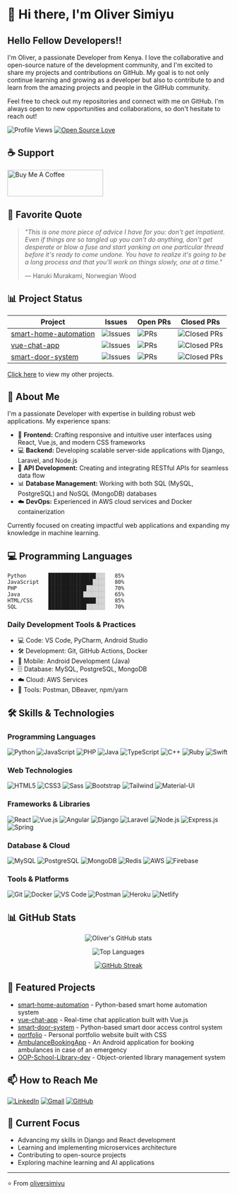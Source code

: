 # 👋 Hi there, I'm Oliver Simiyu

## Hello Fellow Developers!!

I'm Oliver, a passionate Developer from Kenya. I love the collaborative and open-source nature of the development community, and I'm excited to share my projects and contributions on GitHub. My goal is to not only continue learning and growing as a developer but also to contribute to and learn from the amazing projects and people in the GitHub community.

Feel free to check out my repositories and connect with me on GitHub. I'm always open to new opportunities and collaborations, so don't hesitate to reach out!

![Profile Views](https://komarev.com/ghpvc/?username=oliversimiyu&color=brightgreen&style=flat&label=Profile+Views)
[![Open Source Love](https://badges.frapsoft.com/os/v1/open-source.svg?v=103)](https://github.com/oliversimiyu)

## ☕ Support

<a href="https://www.buymeacoffee.com/oliver1350" target="_blank"><img src="https://cdn.buymeacoffee.com/buttons/v2/default-yellow.png" alt="Buy Me A Coffee" style="height: 60px !important;width: 217px !important;" ></a>

## 📝 Favorite Quote

> *"This is one more piece of advice I have for you: don't get impatient. Even if things are so tangled up you can't do anything, don't get desperate or blow a fuse and start yanking on one particular thread before it's ready to come undone. You have to realize it's going to be a long process and that you'll work on things slowly, one at a time."*
>
> — Haruki Murakami, Norwegian Wood

## 📊 Project Status

| Project | Issues | Open PRs | Closed PRs |
|---------|--------|-----------|------------|
| [smart-home-automation](https://github.com/oliversimiyu/smart-home-automation) | ![Issues](https://img.shields.io/github/issues/oliversimiyu/smart-home-automation) | ![PRs](https://img.shields.io/github/issues-pr/oliversimiyu/smart-home-automation) | ![Closed PRs](https://img.shields.io/github/issues-pr-closed/oliversimiyu/smart-home-automation) |
| [vue-chat-app](https://github.com/oliversimiyu/vue-chat-app) | ![Issues](https://img.shields.io/github/issues/oliversimiyu/vue-chat-app) | ![PRs](https://img.shields.io/github/issues-pr/oliversimiyu/vue-chat-app) | ![Closed PRs](https://img.shields.io/github/issues-pr-closed/oliversimiyu/vue-chat-app) |
| [smart-door-system](https://github.com/oliversimiyu/smart-door-system) | ![Issues](https://img.shields.io/github/issues/oliversimiyu/smart-door-system) | ![PRs](https://img.shields.io/github/issues-pr/oliversimiyu/smart-door-system) | ![Closed PRs](https://img.shields.io/github/issues-pr-closed/oliversimiyu/smart-door-system) |

[Click here](https://github.com/oliversimiyu?tab=repositories) to view my other projects.

## 🚀 About Me
I'm a passionate Developer with expertise in building robust web applications. My experience spans:

- 🎨 **Frontend:** Crafting responsive and intuitive user interfaces using React, Vue.js, and modern CSS frameworks
- 💻 **Backend:** Developing scalable server-side applications with Django, Laravel, and Node.js
- 🔌 **API Development:** Creating and integrating RESTful APIs for seamless data flow
- 📊 **Database Management:** Working with both SQL (MySQL, PostgreSQL) and NoSQL (MongoDB) databases
- ☁️ **DevOps:** Experienced in AWS cloud services and Docker containerization

Currently focused on creating impactful web applications and expanding my knowledge in machine learning.

## 💻 Programming Languages

```text
Python       ███████████████░░░   85%
JavaScript   ██████████████░░░░   80%
PHP          ████████████░░░░░░   70%
Java         ███████████░░░░░░░   65%
HTML/CSS     ███████████████░░░   85%
SQL          ████████████░░░░░░   70%
```

### Daily Development Tools & Practices
- 💻 Code: VS Code, PyCharm, Android Studio
- 🛠️ Development: Git, GitHub Actions, Docker
- 📱 Mobile: Android Development (Java)
- 🗄️ Database: MySQL, PostgreSQL, MongoDB
- ☁️ Cloud: AWS Services
- 🔧 Tools: Postman, DBeaver, npm/yarn

## 🛠️ Skills & Technologies

### Programming Languages
![Python](https://img.shields.io/badge/Python-3776AB?style=for-the-badge&logo=python&logoColor=white)
![JavaScript](https://img.shields.io/badge/JavaScript-F7DF1E?style=for-the-badge&logo=javascript&logoColor=black)
![PHP](https://img.shields.io/badge/PHP-777BB4?style=for-the-badge&logo=php&logoColor=white)
![Java](https://img.shields.io/badge/Java-ED8B00?style=for-the-badge&logo=openjdk&logoColor=white)
![TypeScript](https://img.shields.io/badge/TypeScript-007ACC?style=for-the-badge&logo=typescript&logoColor=white)
![C++](https://img.shields.io/badge/C++-00599C?style=for-the-badge&logo=cplusplus&logoColor=white)
![Ruby](https://img.shields.io/badge/Ruby-CC342D?style=for-the-badge&logo=ruby&logoColor=white)
![Swift](https://img.shields.io/badge/Swift-FA7343?style=for-the-badge&logo=swift&logoColor=white)

### Web Technologies
![HTML5](https://img.shields.io/badge/HTML5-E34F26?style=for-the-badge&logo=html5&logoColor=white)
![CSS3](https://img.shields.io/badge/CSS3-1572B6?style=for-the-badge&logo=css3&logoColor=white)
![Sass](https://img.shields.io/badge/Sass-CC6699?style=for-the-badge&logo=sass&logoColor=white)
![Bootstrap](https://img.shields.io/badge/Bootstrap-563D7C?style=for-the-badge&logo=bootstrap&logoColor=white)
![Tailwind](https://img.shields.io/badge/Tailwind_CSS-38B2AC?style=for-the-badge&logo=tailwind-css&logoColor=white)
![Material-UI](https://img.shields.io/badge/Material--UI-0081CB?style=for-the-badge&logo=material-ui&logoColor=white)

### Frameworks & Libraries
![React](https://img.shields.io/badge/React-20232A?style=for-the-badge&logo=react&logoColor=61DAFB)
![Vue.js](https://img.shields.io/badge/Vue.js-35495E?style=for-the-badge&logo=vue.js&logoColor=4FC08D)
![Angular](https://img.shields.io/badge/Angular-DD0031?style=for-the-badge&logo=angular&logoColor=white)
![Django](https://img.shields.io/badge/Django-092E20?style=for-the-badge&logo=django&logoColor=white)
![Laravel](https://img.shields.io/badge/Laravel-FF2D20?style=for-the-badge&logo=laravel&logoColor=white)
![Node.js](https://img.shields.io/badge/Node.js-43853D?style=for-the-badge&logo=node.js&logoColor=white)
![Express.js](https://img.shields.io/badge/Express.js-404D59?style=for-the-badge)
![Spring](https://img.shields.io/badge/Spring-6DB33F?style=for-the-badge&logo=spring&logoColor=white)

### Database & Cloud
![MySQL](https://img.shields.io/badge/MySQL-00000F?style=for-the-badge&logo=mysql&logoColor=white)
![PostgreSQL](https://img.shields.io/badge/PostgreSQL-316192?style=for-the-badge&logo=postgresql&logoColor=white)
![MongoDB](https://img.shields.io/badge/MongoDB-4EA94B?style=for-the-badge&logo=mongodb&logoColor=white)
![Redis](https://img.shields.io/badge/Redis-DC382D?style=for-the-badge&logo=redis&logoColor=white)
![AWS](https://img.shields.io/badge/AWS-232F3E?style=for-the-badge&logo=amazon-aws&logoColor=white)
![Firebase](https://img.shields.io/badge/Firebase-FFCA28?style=for-the-badge&logo=firebase&logoColor=black)

### Tools & Platforms
![Git](https://img.shields.io/badge/Git-F05032?style=for-the-badge&logo=git&logoColor=white)
![Docker](https://img.shields.io/badge/Docker-2496ED?style=for-the-badge&logo=docker&logoColor=white)
![VS Code](https://img.shields.io/badge/VS_Code-007ACC?style=for-the-badge&logo=visual-studio-code&logoColor=white)
![Postman](https://img.shields.io/badge/Postman-FF6C37?style=for-the-badge&logo=postman&logoColor=white)
![Heroku](https://img.shields.io/badge/Heroku-430098?style=for-the-badge&logo=heroku&logoColor=white)
![Netlify](https://img.shields.io/badge/Netlify-00C7B7?style=for-the-badge&logo=netlify&logoColor=white)

## 📊 GitHub Stats

<div align="center">

![Oliver's GitHub stats](https://github-readme-stats.vercel.app/api?username=oliversimiyu&show_icons=true&theme=radical&hide_border=true&count_private=true)

![Top Languages](https://github-readme-stats.vercel.app/api/top-langs/?username=oliversimiyu&layout=compact&theme=radical&hide_border=true&langs_count=8)

[![GitHub Streak](https://streak-stats.demolab.com/?user=oliversimiyu&theme=dark)](https://git.io/streak-stats)

</div>

## 🌟 Featured Projects
- [smart-home-automation](https://github.com/oliversimiyu/smart-home-automation) - Python-based smart home automation system
- [vue-chat-app](https://github.com/oliversimiyu/vue-chat-app) - Real-time chat application built with Vue.js
- [smart-door-system](https://github.com/oliversimiyu/smart-door-system) - Python-based smart door access control system
- [portfolio](https://github.com/oliversimiyu/portfolio) - Personal portfolio website built with CSS
- [AmbulanceBookingApp](https://github.com/oliversimiyu/AmbulanceBookingApp) - An Android application for booking ambulances in case of an emergency
- [OOP-School-Library-dev](https://github.com/oliversimiyu/OOP-School-Library-dev) - Object-oriented library management system

## 📫 How to Reach Me
[![LinkedIn](https://img.shields.io/badge/LinkedIn-0077B5?style=for-the-badge&logo=linkedin&logoColor=white)](https://www.linkedin.com/in/oliver-simiyu-737853271/)
[![Gmail](https://img.shields.io/badge/Gmail-D14836?style=for-the-badge&logo=gmail&logoColor=white)](mailto:oliversimiyu073@gmail.com)
[![GitHub](https://img.shields.io/badge/GitHub-100000?style=for-the-badge&logo=github&logoColor=white)](https://github.com/oliversimiyu)

## 🎯 Current Focus
- Advancing my skills in Django and React development
- Learning and implementing microservices architecture
- Contributing to open-source projects
- Exploring machine learning and AI applications

---
⭐️ From [oliversimiyu](https://github.com/oliversimiyu)

